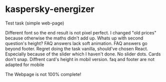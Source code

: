 # kaspersky-energizer
Test task (simple web-page)


Different font so the end result is not pixel perfect.
I changed "old prices" because otherwise the maths didn't add up.
Whats up with second question's height?
FAQ answers lack soft animation.
FAQ answers go beyond footer.
Regret doing the task vanilla, should've chosen React. Especially because of the slider which I haven't done. No slider dots.
Cards don't snap.
Diffrent card's height in mobil version.
faq and footer are not adapted for mobile

The Webpage is not 100% complete!
